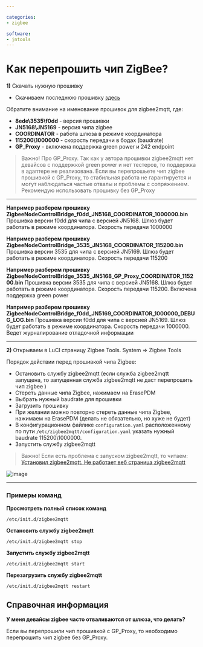```yaml
---

categories:
- zigbee

software:
- jntools
---
```

# Как перепрошить чип ZigBee?

**1)** Скачать нужную прошивку

* Скачиваем последнюю прошивку [здесь](https://github.com/openlumi/ZiGate/releases)

Обратите внимание на именование прошивок для zigbee2mqtt, где:
* **8ede\3535\f0dd** - версия прошивки
* **JN5168\JN5169** - версия чипа zigbee
* **COORDINATOR** - работа шлюза в режиме координатора
* **115200\1000000** - скорость передачи в бодах (baudrate)
* **GP_Proxy** - включена поддержка green power и 242 endpoint 

> Важно! Про GP_Proxy. Так как у автора прошивки zigbee2mqtt нет девайсов с поддержкой green power и нет тестеров, то поддержка в адаптере не реализована. Если вы перепрошьете чип zigbee прошивкой с GP_Proxy, то стабильная работа не гарантируется и могут наблюдаться частые отвалы и проблемы с сопряжением. Рекомендую использовать прошивку без GP_Proxy


***


**Например разберем прошивку ZigbeeNodeControlBridge_f0dd_JN5168_COORDINATOR_1000000.bin**
Прошивка версии f0dd для чипа с версией JN5168. Шлюз будет работать в режиме координатора. Скорость передачи 1000000

**Например разберем прошивку ZigbeeNodeControlBridge_3535_JN5168_COORDINATOR_115200.bin**
Прошивка версии 3535 для чипа с версией JN5169. Шлюз будет работать в режиме координатора. Скорость передачи 115200

**Например разберем прошивку ZigbeeNodeControlBridge_3535_JN5168_GP_Proxy_COORDINATOR_115200.bin**
Прошивка версии 3535 для чипа с версией JN5168. Шлюз будет работать в режиме координатора. Скорость передачи 115200. Включена поддержка green power

**Например разберем прошивку ZigbeeNodeControlBridge_f0dd_JN5169_COORDINATOR_1000000_DEBUG_LOG.bin**
Прошивка версии f0dd для чипа с версией JN5169. Шлюз будет работать в режиме координатора. Скорость передачи 1000000. Ведет журналирование отладочной информации


***

**2)** Открываем в LuCI страницу Zigbee Tools. System => Zigbee Tools

Порядок действии перед прошивкой чипа Zigbee:
* Остановить службу zigbee2mqtt (если служба zigbee2mqtt запущена, то запущенная служба zigbee2mqtt не даст перепрошить чип zigbee )
* Стереть данные чипа Zigbee, нажимаем на ErasePDM
* Выбрать нужный baudrate для прошивки
* Загрузить прошивку
* При желании можно повторно стереть данные чипа Zigbee, нажимаем на ErasePDM (делать не обязательно, но хуже не будет)
* В конфигурационном файлике `configuration.yaml` расположенному по пути `/etc/zigbee2mqtt/configuration.yaml` указать нужный baudrate 115200\1000000. 
* Запустить службу zigbee2mqtt

> Важно! Если есть проблема с запуском zigbee2mqtt, то читаем: [Установил zigbee2mqtt. Не работает веб страница zigbee2mqtt](https://github.com/DivanX10/Openwrt-scripts-for-gateway-zhwg11lm/wiki/Установил-zigbee2mqtt.-Не-работает-веб-страница-zigbee2mqtt)


![image](https://user-images.githubusercontent.com/64090632/145588430-f65c3ff8-66db-4090-81e6-6b8efbb4330e.png)


***
### Примеры команд
**Просмотреть полный список команд**
```
/etc/init.d/zigbee2mqtt
```
**Остановить службу zigbee2mqtt**
```
/etc/init.d/zigbee2mqtt stop
```
**Запустить службу zigbee2mqtt**
```
/etc/init.d/zigbee2mqtt start
```

**Перезагрузить службу zigbee2mqtt**
```
/etc/init.d/zigbee2mqtt restart
```

## Справочная информация

**У меня девайсы zigbee часто отваливаются от шлюза, что делать?**

Если вы перепрошили чип прошивкой с GP_Proxy, то необходимо перепрошить чип zigbee без GP_Proxy.
